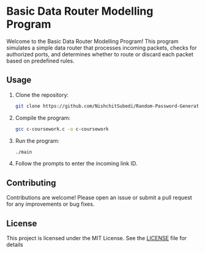 # Basic Data Router Modelling Program

Welcome to the Basic Data Router Modelling Program! This program simulates a simple data router that processes incoming packets, checks for authorized ports, and determines whether to route or discard each packet based on predefined rules.

## Usage

1. Clone the repository:
    ```bash
    git clone https://github.com/NishchitSubedi/Random-Password-Generator-in-C
    ```

2. Compile the program:
    ```bash
    gcc c-coursework.c -o c-coursework
    ```

3. Run the program:
    ```bash
    ./main
    ```

4. Follow the prompts to enter the incoming link ID.

## Contributing

Contributions are welcome! Please open an issue or submit a pull request for any improvements or bug fixes.

## License

This project is licensed under the MIT License. See the [LICENSE](LICENSE) file for details
